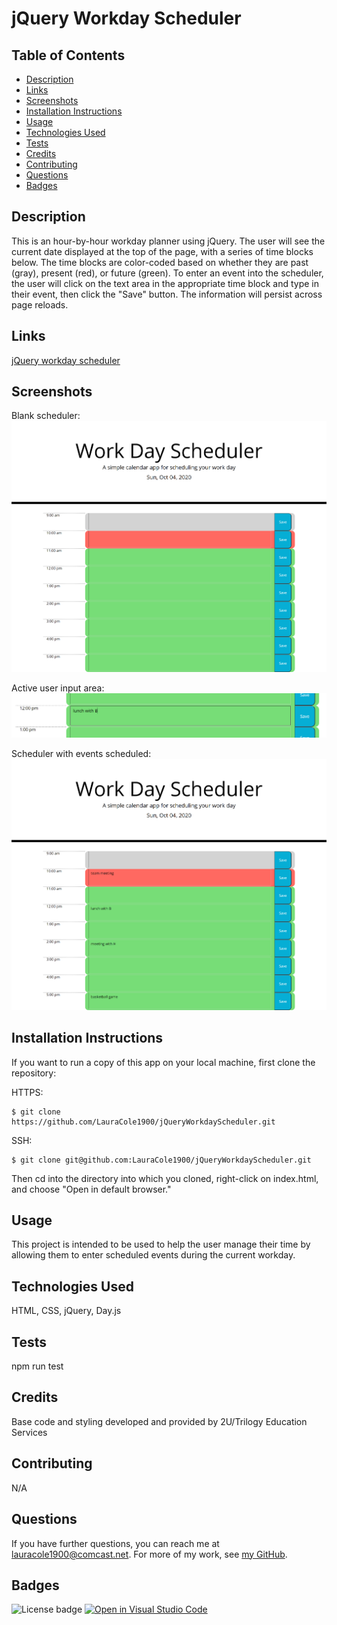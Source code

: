 # jQuery Workday Scheduler

## Table of Contents

* [Description](#description)
* [Links](#links)
* [Screenshots](#screenshots)
* [Installation Instructions](#installation-instructions)
* [Usage](#usage)
* [Technologies Used](#technologies-used)
* [Tests](#tests)
* [Credits](#credits)
* [Contributing](#contributing)
* [Questions](#questions)
* [Badges](#badges)

## Description

This is an hour-by-hour workday planner using jQuery. The user will see the current date displayed at the top of the page, with a series of time blocks below. The time blocks are color-coded based on whether they are past (gray), present (red), or future (green). To enter an event into the scheduler, the user will click on the text area in the appropriate time block and type in their event, then click the "Save" button. The information will persist across page reloads.

## Links

[jQuery workday scheduler](https://lauracole1900.github.io/jQueryWorkdayScheduler/)

## Screenshots

Blank scheduler:
![Scheduler](assets/scheduler-screencap.png)

Active user input area:
![User input form](assets/active-textarea-screencap.png)

Scheduler with events scheduled:
![Scheduled event](assets/scheduled-events-screencap.png)

## Installation Instructions

If you want to run a copy of this app on your local machine, first clone the repository:

HTTPS:
```
$ git clone https://github.com/LauraCole1900/jQueryWorkdayScheduler.git
```

SSH:
```
$ git clone git@github.com:LauraCole1900/jQueryWorkdayScheduler.git
```

Then cd into the directory into which you cloned, right-click on index.html, and choose "Open in default browser."

## Usage

This project is intended to be used to help the user manage their time by allowing them to enter scheduled events during the current workday.

## Technologies Used

HTML, CSS, jQuery, Day.js

## Tests

npm run test

## Credits

Base code and styling developed and provided by 2U/Trilogy Education Services

## Contributing

N/A

## Questions

If you have further questions, you can reach me at lauracole1900@comcast.net. For more of my work, see [my GitHub](https://github.com/LauraCole1900).

## Badges

![License badge](https://img.shields.io/badge/license-MIT-brightgreen) [![Open in Visual Studio Code](https://open.vscode.dev/badges/open-in-vscode.svg)](https://open.vscode.dev/LauraCole1900/jQueryWorkdayScheduler)